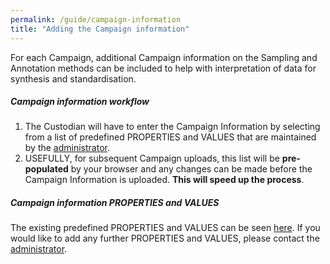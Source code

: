 ```yaml
---
permalink: /guide/campaign-information
title: "Adding the Campaign information"
---
```

For each Campaign, additional Campaign information on the Sampling and Annotation methods can be included to help with interpretation of data for synthesis and standardisation.

##### <a name="Campaign-information-workflow"></a>Campaign information workflow
1. The Custodian will have to enter the Campaign Information by selecting from a list of predefined PROPERTIES and VALUES that are maintained by the [administrator](mailto:timothy.langlois@uwa.edu.au). 
2. USEFULLY, for subsequent Campaign uploads, this list will be **pre-populated** by your browser and any changes can be made before the Campaign Information is uploaded. **This will speed up the process**.

##### <a name="Campaign-information-PROPERTIES-and-VALUES"></a>Campaign information PROPERTIES and VALUES
The existing predefined PROPERTIES and VALUES can be seen [here](https://drive.google.com/open?id=1JI2L9AczaljbFpbv9yYRRnfmWSaZ3SsSK27D3-OEh64). If you would like to add any further PROPERTIES and VALUES, please contact the [administrator](timothy.langlois@uwa.edu.au). 
